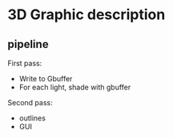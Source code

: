# 3D Graphic description

## pipeline

First pass:
- Write to Gbuffer
- For each light, shade with gbuffer

Second pass:
- outlines
- GUI
